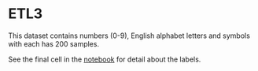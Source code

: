# ETL3

This dataset contains numbers (0-9), English alphabet letters and symbols with each has 200 samples.

See the final cell in the [notebook](etl_3_inspect_data.ipynb) for detail about the labels.
